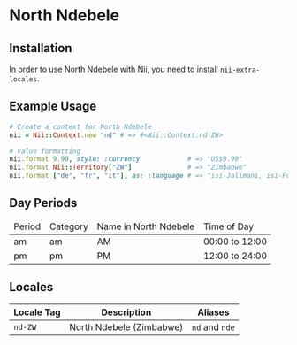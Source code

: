 <!-- This file has been generated. Source: src/docs/languages/_template.md.erb -->

# North Ndebele

## Installation

In order to use North Ndebele with Nii, you need to install `nii-extra-locales`.

## Example Usage

``` ruby
# Create a context for North Ndebele
nii = Nii::Context.new "nd" # => #<Nii::Context:nd-ZW>

# Value formatting
nii.format 9.99, style: :currency            # => "US$9.99"
nii.format Nii::Territory["ZW"]              # => "Zimbabwe"
nii.format ["de", "fr", "it"], as: :language # => "isi-Jalimani, isi-Fulentshi, isi-Italiano"
```

## Day Periods


<table>
  <thead>
    <tr>
      <td>Period</td>
      <td>Category</td>
      <td>Name in North Ndebele</td>
      <td>Time of Day</td>
    </tr>
  </thead>
  <tbody>
    <tr>
      <td>am</td>
      <td>am</td>
      <td>AM</td>
      <td>00:00 to 12:00</td>
    </tr>
    <tr>
      <td>pm</td>
      <td>pm</td>
      <td>PM</td>
      <td>12:00 to 24:00</td>
    </tr>
  </tbody>
</table>



## Locales

<table>
  <thead>
    <tr>
      <th>Locale Tag</th>
      <th>Description</th>
      <th>Aliases</th>
    </tr>
  </thead>
  <tbody>
    <tr>
      <td><code>nd-ZW</code></td>
      <td>North Ndebele (Zimbabwe)</td>
      <td><code>nd</code> and <code>nde</code></td>
    </tr>
  </tbody>
</table>

